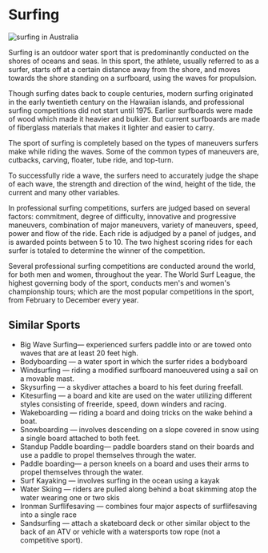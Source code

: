 
  
  

# Surfing

![surfing in Australia](https://www.topendsports.com/sport/surfing/images/surfing-wave.jpg)

Surfing is an outdoor water sport that is predominantly conducted on the shores of oceans and seas. In this sport, the athlete, usually referred to as a surfer, starts off at a certain distance away from the shore, and moves towards the shore standing on a surfboard, using the waves for propulsion.

Though surfing dates back to couple centuries, modern surfing originated in the early twentieth century on the Hawaiian islands, and professional surfing competitions did not start until 1975. Earlier surfboards were made of wood which made it heavier and bulkier. But current surfboards are made of fiberglass materials that makes it lighter and easier to carry.

The sport of surfing is completely based on the types of maneuvers surfers make while riding the waves. Some of the common types of maneuvers are, cutbacks, carving, floater, tube ride, and top-turn.

To successfully ride a wave, the surfers need to accurately judge the shape of each wave, the strength and direction of the wind, height of the tide, the current and many other variables.

In professional surfing competitions, surfers are judged based on several factors: commitment, degree of difficulty, innovative and progressive maneuvers, combination of major maneuvers, variety of maneuvers, speed, power and flow of the ride. Each ride is adjudged by a panel of judges, and is awarded points between 5 to 10. The two highest scoring rides for each surfer is totaled to determine the winner of the competition.

Several professional surfing competitions are conducted around the world, for both men and women, throughout the year. The World Surf League, the highest governing body of the sport, conducts men's and women's championship tours; which are the most popular competitions in the sport, from February to December every year.


## Similar Sports

-   Big Wave Surfing— experienced surfers paddle into or are towed onto waves that are at least 20 feet high.
-   Bodyboarding — a water sport in which the surfer rides a bodyboard
-   Windsurfing  — riding a modified surfboard manoeuvered using a sail on a movable mast.
-   Skysurfing  — a skydiver attaches a board to his feet during freefall.
-   Kitesurfing — a board and kite are used on the water utilizing different styles consisting of freeride, speed, down winders and racing.
-   Wakeboarding — riding a board and doing tricks on the wake behind a boat.
-   Snowboarding — involves descending on a slope covered in snow using a single board attached to both feet.
-   Standup Paddle boarding— paddle boarders stand on their boards and use a paddle to propel themselves through the water.
-   Paddle boarding— a person kneels on a board and uses their arms to propel themselves through the water.
-   Surf Kayaking  — involves surfing in the ocean using a kayak
-   Water Skiing — riders are pulled along behind a boat skimming atop the water wearing one or two skis
-   Ironman Surflifesaving — combines four major aspects of  surflifesaving  into a single race
-   Sandsurfing — attach a skateboard deck or other similar object to the back of an ATV or vehicle with a watersports tow rope (not a competitive sport).



